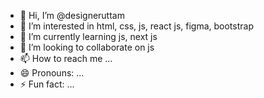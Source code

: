 - 👋 Hi, I’m @designeruttam
- 👀 I’m interested in html, css, js, react js, figma, bootstrap
- 🌱 I’m currently learning js, next js
- 💞️ I’m looking to collaborate on js 
- 📫 How to reach me ...
- 😄 Pronouns: ...
- ⚡ Fun fact: ...

<!---
designeruttam/designeruttam is a ✨ special ✨ repository because its `README.md` (this file) appears on your GitHub profile.
https://www.figma.com/design/b6dtCQ2HmnVt8ROM7rdFXi/Food-Store?t=hBcKUE6klktuQoen-0
--->
